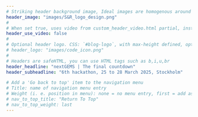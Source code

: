 ```yaml
---
# Striking header background image, Ideal images are homogenous around the centre and contrasting to the text. Non-ideal images can use `title_guard`
header_image: "images/S&R_logo_design.png"
#
# When set true, uses video from custom_header_video.html partial, instead of header_image
header_use_video: false
#
# Optional header logo. CSS: `#blog-logo`, with max-height defined, optimize to prevent scaling
# header_logo: "images/code_icon.png"
#
# Headers are safeHTML, you can use HTML tags such as b,i,u,br
header_headline: "nextGEMS | The final countdown"
header_subheadline: "6th hackathon, 25 to 28 March 2025, Stockholm"

# Add a 'Go back to top' item to the navigation menu
# Title: name of navigation menu entry
# Weight (i. e. position in menu): none = no menu entry, first = add as first entry, last = ad as last entry
# nav_to_top_title: "Return To Top"
# nav_to_top_weight: last
---
```

